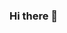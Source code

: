 ### Hi there 👋

<!--
**Monty2194/Monty2194** is a ✨ _special_ ✨ repository because its `README.md` (this file) appears on your GitHub profile.

Here are some ideas to get you started:

- 🔭 I’m currently working on learning more about coding and applying it to new projects
- 🌱 I’m currently learning to build and program a macro pad using a pi zero and 3d printed parts
- 👯 I’m looking to collaborate on anything
- 🤔 I’m looking for help with ...
- 💬 Ask me about ...
- 📫 How to reach me: ...
- 😄 Pronouns: He/Him
- ⚡ Fun fact: ...
-->
